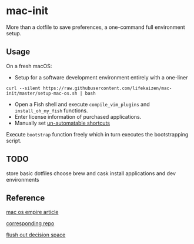 # mac-init
More than a dotfile to save preferences, a one-command full environment setup.

## Usage

On a fresh macOS:
* Setup for a software development environment entirely with a one-liner

```
curl --silent https://raw.githubusercontent.com/lifekaizen/mac-init/master/setup-mac-os.sh | bash
```

* Open a Fish shell and execute `compile_vim_plugins` and `install_oh_my_fish` functions.
* Enter license information of purchased applications.
* Manually set [un-automatable shortcuts](https://github.com/Sajjadhosn/dotfiles/blob/master/shortcuts/shortcuts.md#un-automatable-shortcuts)

Execute `bootstrap` function freely which in turn executes the bootstrapping script.


## TODO
store basic dotfiles
choose brew and cask install applications and dev environments

## Reference

[mac os empire article](https://medium.com/@Sajjadhosn/build-a-macos-empire-a0c83879ac24)

[corresponding repo](https://github.com/Sajjadhosn/dotfiles/)

[flush out decision space](https://www.anishathalye.com/2014/08/03/managing-your-dotfiles/)
